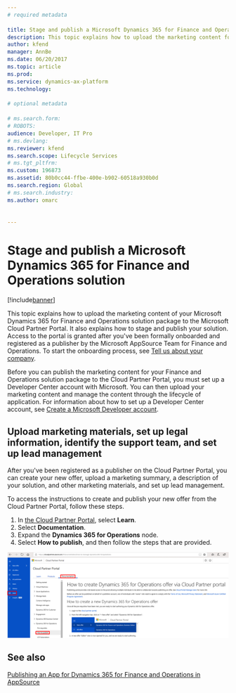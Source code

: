 ```yaml
---
# required metadata

title: Stage and publish a Microsoft Dynamics 365 for Finance and Operations solution
description: This topic explains how to upload the marketing content for your Microsoft Dynamics Lifecycle Services (LCS) solution package to the Microsoft Cloud Partner Portal, and how to stage and publish your solution.
author: kfend
manager: AnnBe
ms.date: 06/20/2017
ms.topic: article
ms.prod: 
ms.service: dynamics-ax-platform
ms.technology: 

# optional metadata

# ms.search.form: 
# ROBOTS: 
audience: Developer, IT Pro
# ms.devlang: 
ms.reviewer: kfend
ms.search.scope: Lifecycle Services
# ms.tgt_pltfrm: 
ms.custom: 196873
ms.assetid: 80b0cc44-ffbe-400e-b902-60518a930b0d
ms.search.region: Global
# ms.search.industry: 
ms.author: omarc


---
```


# Stage and publish a Microsoft Dynamics 365 for Finance and Operations solution

[!include[banner](../includes/banner.md)]


This topic explains how to upload the marketing content of your Microsoft Dynamics 365 for Finance and Operations solution package to the Microsoft Cloud Partner Portal. It also explains how to stage and publish your solution. Access to the portal is granted after you've been formally onboarded and registered as a publisher by the Microsoft AppSource Team for Finance and Operations. To start the onboarding process, see [Tell us about your company](https://appsource.microsoft.com/en-us/partners/signup).

Before you can publish the marketing content for your Finance and Operations solution package to the Cloud Partner Portal, you must set up a Developer Center account with Microsoft. You can then upload your marketing content and manage the content through the lifecycle of application. For information about how to set up a Developer Center account, see [Create a Microsoft Developer account](https://azure.microsoft.com/en-us/documentation/articles/marketplace-publishing-accounts-creation-registration/).

## Upload marketing materials, set up legal information, identify the support team, and set up lead management
After you've been registered as a publisher on the Cloud Partner Portal, you can create your new offer, upload a marketing summary, a description of your solution, and other marketing materials, and set up lead management.

To access the instructions to create and publish your new offer from the Cloud Partner Portal, follow these steps.

1. In [the Cloud Partner Portal](https://cloudpartner.azure.com), select **Learn**.
2. Select **Documentation**.
3. Expand the **Dynamics 365 for Operations** node.
4. Select **How to publish**, and then follow the steps that are provided.

[![How to publish](./media/CPP_HowtoPublish.png)](./media/CPP_HowtoPublish.png)

See also
--------

[Publishing an App for Dynamics 365 for Finance and Operations in AppSource](lcs-solutions-app-source.md)
